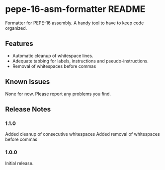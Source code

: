 # pepe-16-asm-formatter README

Formatter for PEPE-16 assembly. A handy tool to have to keep code organized.

## Features

* Automatic cleanup of whitespace lines.
* Adequate tabbing for labels, instructions and pseudo-instructions.
* Removal of whitespaces before commas

## Known Issues

None for now. Please report any problems you find.

## Release Notes

### 1.1.0

Added cleanup of consecutive whitespaces
Added removal of whitespaces before commas

### 1.0.0

Initial release.

